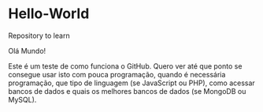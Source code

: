 # Hello-World
Repository to learn

Olá Mundo!

Este é um teste de como funciona o GitHub.  Quero ver até que ponto se consegue usar isto com pouca programação, quando é necessária programação, que tipo de linguagem (se JavaScript ou PHP), como acessar bancos de dados e quais os melhores bancos de dados (se MongoDB ou MySQL).
